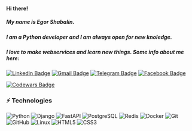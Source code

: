 #### Hi there!

##### My name is Egor Shabalin.
##### I am a Python developer and I am always open for new knoledge.
##### I love to make webservices and learn new things. Some info about me here:

[![Linkedin Badge](https://img.shields.io/badge/-Egor_Shabalin-blue?style=flat-square&logo=Linkedin&link=https://www.linkedin.com/in/egor-shabalin-python-developer/)](https://www.linkedin.com/in/egor-shabalin-python-developer/)
[![Gmail Badge](https://img.shields.io/badge/-egor.shabalin.wd@gmail.com-c14438?style=flat-square&logo=Gmail&link=mailto:egor.shabalin.wd@gmail.com)](mailto:egor.shabalin.wd@gmail.com)
[![Telegram Badge](https://img.shields.io/badge/Egor_Shabalin-black?style=flat-square&logo=telegram&link=https://t.me/BruqwaWD)](https://t.me/BruqwaWD)
[![Facebook Badge](https://img.shields.io/badge/Egor_Shabalin-1877F2?style=flat-square&logo=facebook&link=https://www.facebook.com/egor.shabalin.wd)](https://www.facebook.com/egor.shabalin.wd)

[![Codewars Badge](https://www.codewars.com/users/EgorShabalin/badges/small)](https://www.codewars.com/users/EgorShabalin/badges/small)


### ⚡ Technologies

![Python](https://img.shields.io/badge/-Python-black?style=flat-square&logo=Python)
![Django](https://img.shields.io/badge/-Django-black?style=flat-square&logo=Django)
![FastAPI](https://img.shields.io/badge/-FastAPI-black?style=flat-square&logo=FastAPI)
![PostgreSQL](https://img.shields.io/badge/-PostgreSQL-black?style=flat-square&logo=postgresql)
![Redis](https://img.shields.io/badge/-Redis-black?style=flat-square&logo=Redis)
![Docker](https://img.shields.io/badge/-Docker-black?style=flat-square&logo=Docker)
![Git](https://img.shields.io/badge/-Git-black?style=flat-square&logo=git)
![GitHub](https://img.shields.io/badge/-GitHub-black?style=flat-square&logo=github)
![Linux](https://img.shields.io/badge/-Linux-black?style=flat-square&logo=Linux)
![HTML5](https://img.shields.io/badge/-HTML5-black?style=flat-square&logo=html5)
![CSS3](https://img.shields.io/badge/-CSS3-black?style=flat-square&logo=css3)
